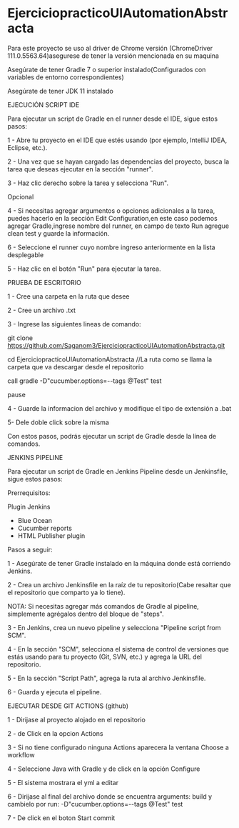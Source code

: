 # EjerciciopracticoUIAutomationAbstracta

Para este proyecto se uso al driver de Chrome versión (ChromeDriver 111.0.5563.64)asegurese de tener  la versión mencionada en su maquina

Asegúrate de tener Gradle 7 o superior instalado(Configurados con variables de entorno correspondientes)

Asegúrate de tener JDK 11 instalado

EJECUCIÓN SCRIPT IDE

Para ejecutar un script de Gradle en el runner desde el IDE, sigue estos pasos:

1 - Abre tu proyecto en el IDE que estés usando (por ejemplo, IntelliJ IDEA, Eclipse, etc.).

2 - Una vez que se hayan cargado las dependencias del proyecto, busca la tarea que deseas ejecutar en la sección "runner".

3 - Haz clic derecho sobre la tarea y selecciona "Run".

Opcional 

4 - Si necesitas agregar argumentos o opciones adicionales a la tarea, puedes hacerlo en la sección Edit Configuration,en este caso podemos agregar Gradle,ingrese nombre del runner, en campo de texto Run agregue clean test y guarde la información.

6 - Seleccione el runner cuyo nombre ingreso anteriormente en la lista desplegable

5 -  Haz clic en el botón "Run" para ejecutar la tarea.


PRUEBA DE ESCRITORIO

1 - Cree una carpeta en la ruta que desee

2 - Cree un archivo .txt

3 - Ingrese las siguientes lineas de comando:

git clone https://github.com/Saganom3/EjerciciopracticoUIAutomationAbstracta.git

cd EjerciciopracticoUIAutomationAbstracta //La ruta como se llama la carpeta que va descargar desde el repositorio

call gradle -D"cucumber.options=--tags @Test" test

pause

4 - Guarde la informacion del archivo y modifique el tipo de extensión a .bat

5- Dele doble click sobre la misma

Con estos pasos, podrás ejecutar un script de Gradle desde la línea de comandos.



JENKINS PIPELINE

Para ejecutar un script de Gradle en Jenkins Pipeline desde un Jenkinsfile, sigue estos pasos:

Prerrequisitos: 

Plugin Jenkins

- Blue Ocean
- Cucumber reports
- HTML Publisher plugin

Pasos a seguir:

1 - Asegúrate de tener Gradle instalado en la máquina donde está corriendo Jenkins.

2 - Crea un archivo Jenkinsfile en la raíz de tu repositorio(Cabe resaltar que el repositorio que comparto ya lo tiene).

NOTA: Si necesitas agregar más comandos de Gradle al pipeline, simplemente agrégalos dentro del bloque de "steps".

3 - En Jenkins, crea un nuevo pipeline y selecciona "Pipeline script from SCM".

4 - En la sección "SCM", selecciona el sistema de control de versiones que estás usando para tu proyecto (Git, SVN, etc.) y agrega la URL del repositorio.

5 - En la sección "Script Path", agrega la ruta al archivo Jenkinsfile.

6 - Guarda y ejecuta el pipeline.


EJECUTAR DESDE GIT ACTIONS (github)

1 - Dirijase al proyecto alojado en el repositorio

2 - de Click en la opcion Actions

3 - Si no tiene configurado ninguna Actions aparecera la ventana Choose a workflow

4 - Seleccione Java with Gradle y de click en la opción Configure

5 - El sistema mostrara el yml a editar

6 - Dirijase al final del archivo donde se encuentra  arguments: build y cambielo por run: -D"cucumber.options=--tags @Test" test

7 - De click en el boton Start commit

